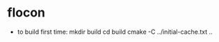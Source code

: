 flocon
======

* to build first time:
  mkdir build
  cd build
  cmake -C ../initial-cache.txt ..

  